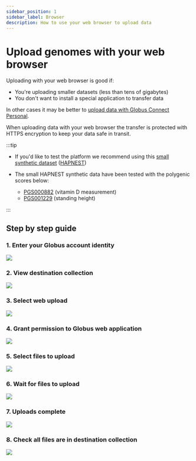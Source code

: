 ```yaml
---
sidebar_position: 1
sidebar_label: Browser
description: How to use your web browser to upload data
---
```


# Upload genomes with your web browser

Uploading with your web browser is good if:

* You're uploading smaller datasets (less than tens of gigabytes)
* You don't want to install a special application to transfer data

In other cases it may be better to [upload data with Globus Connect
Personal](gcp.md).

When uploading data with your web browser the transfer is protected with HTTPS
encryption to keep your data safe in transit.

:::tip

* If you'd like to test the platform we recommend using this [small synthetic dataset](https://drive.google.com/drive/folders/1GsRZFB6V4ifi7PcVtdMX4ZphQgUrDI0n?usp=sharing) ([HAPNEST](https://pubmed.ncbi.nlm.nih.gov/37647640/))
  
* The small HAPNEST synthetic data have been tested with the polygenic scores below:
  * [PGS000882](https://www.pgscatalog.org/score/PGS000882/) (vitamin D
  measurement)
  * [PGS001229](https://www.pgscatalog.org/score/PGS001229/)
  (standing height)

:::

## Step by step guide

### 1. Enter your Globus account identity

![](/img/web-upload/screen-1.png)

### 2. View destination collection

![](/img/web-upload/screen-2.png)

### 3. Select web upload

![](/img/web-upload/screen-3.png)

### 4. Grant permission to Globus web application

![](/img/web-upload/screen-4.png)

### 5. Select files to upload

![](/img/web-upload/screen-5.png)

### 6. Wait for files to upload

![](/img/web-upload/screen-6.png)

### 7. Uploads complete

![](/img/web-upload/screen-7.png)

### 8. Check all files are in destination collection

![](/img/web-upload/screen-8.png)


